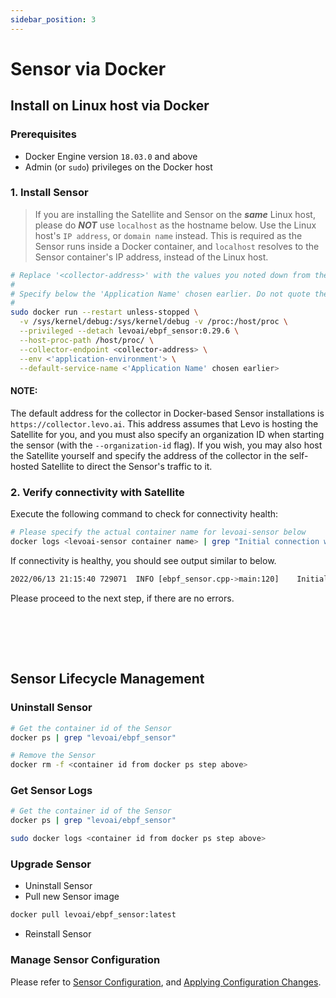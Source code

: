```yaml
---
sidebar_position: 3
---
```


# Sensor via Docker

## Install on Linux host via Docker

### Prerequisites
- Docker Engine version `18.03.0` and above
- Admin (or `sudo`) privileges on the Docker host

### 1. Install Sensor

> If you are installing the Satellite and Sensor on the ***same*** Linux host, please do ***NOT*** use `localhost` as the hostname below. Use the Linux host's `IP address`, or `domain name` instead. This is required as the Sensor runs inside a Docker container, and `localhost` resolves to the Sensor container's IP address, instead of the Linux host.

```bash
# Replace '<collector-address>' with the values you noted down from the Satellite install
#
# Specify below the 'Application Name' chosen earlier. Do not quote the 'Application Name'
#
sudo docker run --restart unless-stopped \
  -v /sys/kernel/debug:/sys/kernel/debug -v /proc:/host/proc \
  --privileged --detach levoai/ebpf_sensor:0.29.6 \
  --host-proc-path /host/proc/ \
  --collector-endpoint <collector-address> \
  --env <'application-environment'> \
  --default-service-name <'Application Name' chosen earlier>
```

#### NOTE:
The default address for the collector in Docker-based Sensor installations is `https://collector.levo.ai`.
This address assumes that Levo is hosting the Satellite for you, and you must also specify an organization ID when starting the sensor (with the `--organization-id` flag).
If you wish, you may also host the Satellite yourself and specify the address of the collector in the self-hosted Satellite to direct the Sensor's traffic to it.

### 2. Verify connectivity with Satellite
Execute the following command to check for connectivity health:

```bash
# Please specify the actual container name for levoai-sensor below
docker logs <levoai-sensor container name> | grep "Initial connection with Collector"
```
If connectivity is healthy, you should see output similar to below.

```bash
2022/06/13 21:15:40 729071	INFO [ebpf_sensor.cpp->main:120]	Initial connection with Collector was successful.
```

Please proceed to the next step, if there are no errors.

<br></br>
--------------------------------------------------------------

## Sensor Lifecycle Management

### Uninstall Sensor
```bash
# Get the container id of the Sensor
docker ps | grep "levoai/ebpf_sensor"

# Remove the Sensor
docker rm -f <container id from docker ps step above>
```

### Get Sensor Logs
```bash
# Get the container id of the Sensor
docker ps | grep "levoai/ebpf_sensor"

sudo docker logs <container id from docker ps step above>
```

### Upgrade Sensor
- Uninstall Sensor
- Pull new Sensor image
```bash
docker pull levoai/ebpf_sensor:latest
```
- Reinstall Sensor

### Manage Sensor Configuration
Please refer to [Sensor Configuration](/install-traffic-capture-sensors/common-tasks/sensor-configuration.mdx), and [Applying Configuration Changes](/install-traffic-capture-sensors/common-tasks/sensor-configuration.mdx#running-via-docker).

